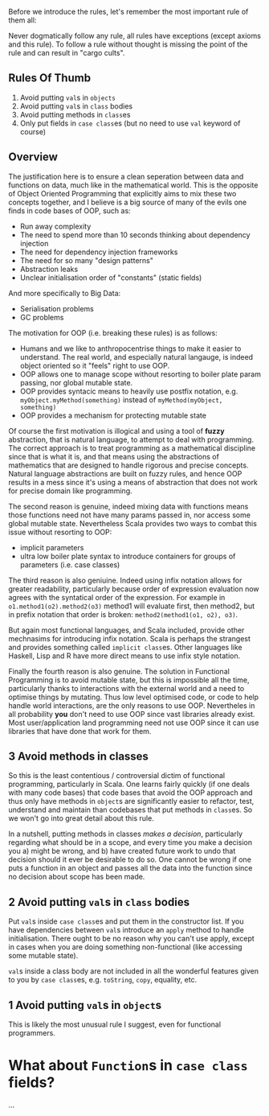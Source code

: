 
Before we introduce the rules, let's remember the most important rule of them all:

Never dogmatically follow any rule, all rules have exceptions (except axioms and this rule). To follow a rule without thought is missing the point of the rule and can result in "cargo cults".

## Rules Of Thumb

1. Avoid putting `val`s in `objects`
2. Avoid putting `val`s in `class` bodies
3. Avoid putting methods in `class`es
4. Only put fields in `case class`es (but no need to use `val` keyword of course)

## Overview

The justification here is to ensure a clean seperation between data and functions on data, much like in the mathematical world. This is the opposite of Object Oriented Programming that explicitly aims to mix these two concepts together, and I believe is a big source of many of the evils one finds in code bases of OOP, such as:

 - Run away complexity
 - The need to spend more than 10 seconds thinking about dependency injection
 - The need for dependency injection frameworks
 - The need for so many "design patterns"
 - Abstraction leaks
 - Unclear initialisation order of "constants" (static fields)

And more specifically to Big Data:

 - Serialisation problems
 - GC problems

The motivation for OOP (i.e. breaking these rules) is as follows:

 - Humans and we like to anthropocentrise things to make it easier to understand.  The real world, and especially natural langauge, is indeed object oriented so it "feels" right to use OOP.
 - OOP allows one to manage scope without resorting to boiler plate param passing, nor global mutable state.
 - OOP provides syntacic means to heavily use postfix notation, e.g. `myObject.myMethod(something)` instead of `myMethod(myObject, something)`
 - OOP provides a mechanism for protecting mutable state

Of course the first motivation is illogical and using a tool of **fuzzy** abstraction, that is natural language, to attempt to deal with programming.  The correct approach is to treat programming as a mathematical discipline since that is what it is, and that means using the abstractions of mathematics that are designed to handle rigorous and precise concepts.  Natural language abstractions are built on fuzzy rules, and hence OOP results in a mess since it's using a means of abstraction that does not work for precise domain like programming.

The second reason is genuine, indeed mixing data with functions means those functions need not have many params passed in, nor access some global mutable state. Nevertheless Scala provides two ways to combat this issue without resorting to OOP:

 - implicit parameters
 - ultra low boiler plate syntax to introduce containers for groups of parameters (i.e. case classes)

The third reason is also geniuine. Indeed using infix notation allows for greater readability, particularly because order of expression evaluation now agrees with the syntatical order of the expression. For example in `o1.method1(o2).method2(o3)` method1 will evaluate first, then method2, but in prefix notation that order is broken: `method2(method1(o1, o2), o3)`.

But again most functional languages, and Scala included, provide other mechnasims for introducing infix notation. Scala is perhaps the strangest and provides something called `implicit class`es. Other languages like Haskell, Lisp and R have more direct means to use infix style notation.

Finally the fourth reason is also genuine.  The solution in Functional Programming is to avoid mutable state, but this is impossible all the time, particularly thanks to interactions with the external world and a need to optimise things by mutating.  Thus low level optimised code, or code to help handle world interactions, are the only reasons to use OOP.  Nevertheles in all probability **you** don't need to use OOP since vast libraries already exist.  Most user/application land programming need not use OOP since it can use libraries that have done that work for them.

## 3 Avoid methods in classes

So this is the least contentious / controversial dictim of functional programming, particularly in Scala.  One learns fairly quickly (if one deals with many code bases) that code bases that avoid the OOP approach and thus only have methods in `object`s are significantly easier to refactor, test, understand and maintain than codebases that put methods in `class`es.  So we won't go into great detail about this rule.

In a nutshell, putting methods in classes *makes a decision*, particularly regarding what should be in a scope, and every time you make a decision you a) might be wrong, and b) have created future work to undo that decision should it ever be desirable to do so.  One cannot be wrong if one puts a function in an object and passes all the data into the function since no decision about scope has been made.

## 2 Avoid putting `val`s in `class` bodies

Put `val`s inside `case class`es and put them in the constructor list. If you have dependencies between `val`s introduce an `apply` method to handle initialisation.  There ought to be no reason why you can't use apply, except in cases when you are doing something non-functional (like accessing some mutable state).

`val`s inside a class body are not included in all the wonderful features given to you by `case class`es, e.g. `toString`, `copy`, equality, etc.

## 1 Avoid putting `val`s in `object`s

This is likely the most unusual rule I suggest, even for functional programmers.

# What about `Function`s in `case class` fields?

...
